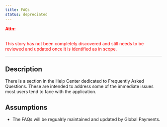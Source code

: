 ```yaml
---
title: FAQs
status: depreciated
---
```


<font style="color:#ff0000">
<b>Attn:</b><br/><br/>

This story has not been completely discovered and still needs to be reviewed and updated once it is identified as in scope.
</font>

---

## Description

There is a section in the Help Center dedicated to Frequently Asked Questions. These are intended to address some of the immediate issues most users tend to face with the application.

## Assumptions
- The FAQs will be regualrly maintained and updated by Global Payments.
